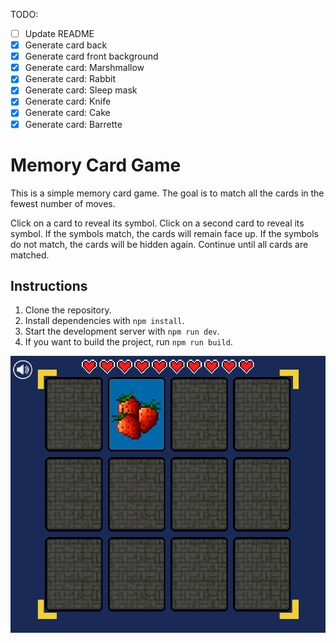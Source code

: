 TODO:  
- [ ] Update README
- [x] Generate card back
- [x] Generate card front background
- [x] Generate card: Marshmallow
- [x] Generate card: Rabbit
- [x] Generate card: Sleep mask
- [x] Generate card: Knife
- [x] Generate card: Cake
- [x] Generate card: Barrette

# Memory Card Game

This is a simple memory card game. The goal is to match all the cards in the fewest number of moves.

Click on a card to reveal its symbol. Click on a second card to reveal its symbol. If the symbols match, the cards will remain face up. If the symbols do not match, the cards will be hidden again. Continue until all cards are matched.

## Instructions

1. Clone the repository.
2. Install dependencies with `npm install`.
3. Start the development server with `npm run dev`.
4. If you want to build the project, run `npm run build`.


![screenshot](screenshot.png)